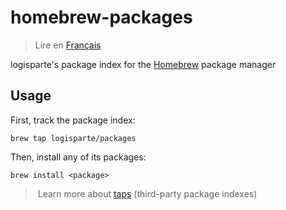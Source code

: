 # homebrew-packages

> Lire en [Français](/docs/README.fr.md)

logisparte's package index for the [Homebrew](https://brew.sh) package manager

## Usage

First, track the package index:

```shell
brew tap logisparte/packages
```

Then, install any of its packages:

```shell
brew install <package>
```

> Learn more about [taps](https://docs.brew.sh/Taps) (third-party package indexes)
